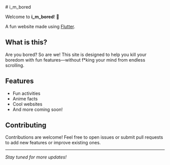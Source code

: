 <p align="center">
  <img src="https://capsule-render.vercel.app/api?type=waving&color=gradient&text=Hello!&height=100&section=header&animation=fadeIn" alt=""/>
  <img src="https://capsule-render.vercel.app/api?type=transparent&text=Welcome%20to%20my%20profile!👋&animation=fadeIn&fontColor=ffffff&fontSize=30&height=50" alt=""/>
</p>
# i_m_bored

Welcome to **i_m_bored**! 🎉

A fun website made using [Flutter](https://flutter.dev/).

## What is this?

Are you bored? So are we! This site is designed to help you kill your boredom with fun
features—without f*king your mind from endless scrolling.

## Features

- Fun activities
- Anime facts
- Cool websites
- And more coming soon!

## Contributing

Contributions are welcome! Feel free to open issues or submit pull requests to add new features or
improve existing ones.

---

*Stay tuned for more updates!*
<p align="center">
  <img src="https://capsule-render.vercel.app/api?type=waving&color=gradient&height=100&section=footer" alt=""/>
</p>
